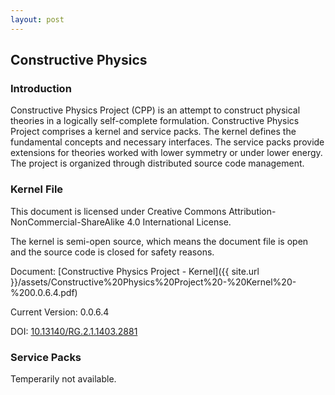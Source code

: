 ```yaml
---
layout: post
---
```




## Constructive Physics

### Introduction

Constructive Physics Project (CPP) is an attempt to construct physical theories in a logically self-complete formulation. Constructive Physics Project comprises a kernel and service packs. The kernel defines the fundamental concepts and necessary interfaces. The service packs provide extensions for theories worked with lower symmetry or under lower energy. The project is organized through distributed source code management.

### Kernel File

This document is licensed under Creative Commons Attribution-NonCommercial-ShareAlike 4.0 International License.

The kernel is semi-open source, which means the document file is open and the source code is closed for safety reasons.

Document: [Constructive Physics Project - Kernel]({{ site.url }}/assets/Constructive%20Physics%20Project%20-%20Kernel%20-%200.0.6.4.pdf)

Current Version: 0.0.6.4

DOI: [10.13140/RG.2.1.1403.2881](http://dx.doi.org/10.13140/RG.2.1.1403.2881)

### Service Packs

Temperarily not available.